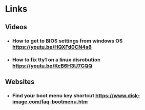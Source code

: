 # Links

## Videos

- ### How to get to BIOS settings from windows OS <https://youtu.be/HQXFd0CN4s8>

- ### How to fix tty1 on a linux disrobution <https://youtu.be/KcB6H3U7GQQ>

## Websites

- ### Find your boot menu key shortcut <https://www.disk-image.com/faq-bootmenu.htm>

